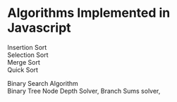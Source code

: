 # Algorithms Implemented in Javascript
Insertion Sort  
Selection Sort  
Merge Sort  
Quick Sort  
  
Binary Search Algorithm  
Binary Tree Node Depth Solver, Branch Sums solver,
